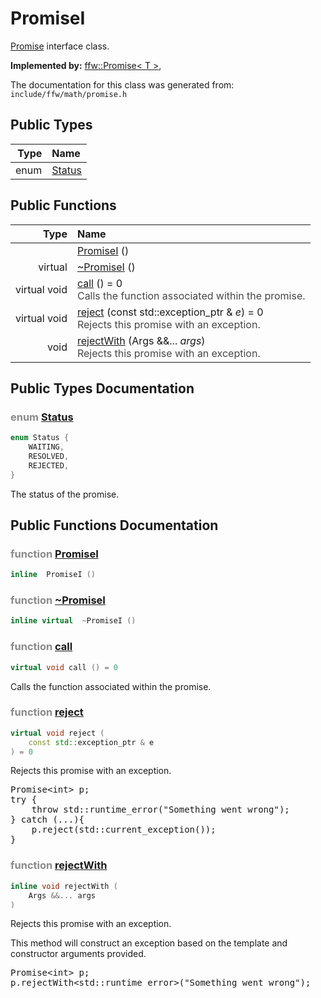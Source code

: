 PromiseI
===================================

[Promise](ffw_Promise.html) interface class. 

**Implemented by:** [ffw::Promise< T >](ffw_Promise.html), 

The documentation for this class was generated from: `include/ffw/math/promise.h`



## Public Types

| Type | Name |
| -------: | :------- |
| enum | [Status](#af35a7f5) |


## Public Functions

| Type | Name |
| -------: | :------- |
|   | [PromiseI](#f4a6edb8) ()  |
|  virtual  | [~PromiseI](#5ac1a5a0) ()  |
|  virtual void | [call](#98ff0a8e) () = 0 <div style="opacity:0.8;">Calls the function associated within the promise. </div> |
|  virtual void | [reject](#38460c5d) (const std::exception_ptr & _e_) = 0 <div style="opacity:0.8;">Rejects this promise with an exception. </div> |
|  void | [rejectWith](#7d11756a) (Args &&... _args_) <div style="opacity:0.8;">Rejects this promise with an exception. </div> |


## Public Types Documentation

### <span style="opacity:0.5;">enum</span> <a id="af35a7f5" href="#af35a7f5">Status</a>

```cpp
enum Status {
    WAITING,
    RESOLVED,
    REJECTED,
}
```

The status of the promise. 



## Public Functions Documentation

### <span style="opacity:0.5;">function</span> <a id="f4a6edb8" href="#f4a6edb8">PromiseI</a>

```cpp
inline  PromiseI () 
```



### <span style="opacity:0.5;">function</span> <a id="5ac1a5a0" href="#5ac1a5a0">~PromiseI</a>

```cpp
inline virtual  ~PromiseI () 
```



### <span style="opacity:0.5;">function</span> <a id="98ff0a8e" href="#98ff0a8e">call</a>

```cpp
virtual void call () = 0 
```

Calls the function associated within the promise. 

### <span style="opacity:0.5;">function</span> <a id="38460c5d" href="#38460c5d">reject</a>

```cpp
virtual void reject (
    const std::exception_ptr & e
) = 0 
```

Rejects this promise with an exception. 


<pre><div class="lang-cpp" style="white-space: pre-wrap;"><span class="hljs-normal">Promise&lt;int&gt; p;</span>
<span class="hljs-normal"></span><span class="hljs-keyword">try</span><span class="hljs-normal"> &#123;</span>
<span class="hljs-normal">    </span><span class="hljs-keyword">throw</span><span class="hljs-normal"> std::runtime_error(</span><span class="hljs-string">"Something went wrong"</span><span class="hljs-normal">);</span>
<span class="hljs-normal">&#125; </span><span class="hljs-keyword">catch</span><span class="hljs-normal"> (...)&#123;</span>
<span class="hljs-normal">    p.reject(std::current_exception());</span>
<span class="hljs-normal">&#125;</span>
</div></pre>

 
### <span style="opacity:0.5;">function</span> <a id="7d11756a" href="#7d11756a">rejectWith</a>

```cpp
inline void rejectWith (
    Args &&... args
) 
```

Rejects this promise with an exception. 

This method will construct an exception based on the template and constructor arguments provided. 
<pre><div class="lang-cpp" style="white-space: pre-wrap;"><span class="hljs-normal">Promise&lt;int&gt; p;</span>
<span class="hljs-normal">p.rejectWith&lt;std::runtime_error&gt;(</span><span class="hljs-string">"Something went wrong"</span><span class="hljs-normal">);</span>
</div></pre>

 



